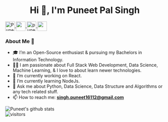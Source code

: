 <!-- ### Hi 👋 -->
<h1 align="center">Hi 👋, I'm Puneet Pal Singh</h1>


<a href="https://www.linkedin.com/in/puneet-pal-singh-09220816a/" >
    <img align="center" height="30" width="30" src="https://cdn.jsdelivr.net/npm/simple-icons@3.0.1/icons/linkedin.svg" alt="Puneet Pal Singh"  />
</a>

<a href="mailto:singh.puneet16112@gmail.com">
  <img align="center" height="30" width="30px" src="https://cdn.jsdelivr.net/npm/simple-icons@v3/icons/gmail.svg" />
</a>

<a href="https://www.kaggle.com/puneetpalsingh" >
    <img align="center" height="30" width="30" src="https://cdn.jsdelivr.net/npm/simple-icons@3.0.1/icons/kaggle.svg" alt="puneetpalsingh"  />
</a>

<a href="https://medium.com/@singh.puneet16112">
    <img align="center" height="30" width="30px" src="https://cdn.jsdelivr.net/npm/simple-icons@v3/icons/medium.svg" />
</a>


### About Me 🚀
- 🎓 I’m an Open-Source enthusiast & pursuing my Bachelors in Information Technology. </br>
- 👨‍💻  I am passionate about Full Stack Web Development, Data Science, Machine Learning, & I love to about learn newer technologies. </br>
- 🔭 I’m currently working on React.
- 🌱 I’m currently learning NodeJs.
- 💬 Ask me about Python, Data Science, Data Structure and Algorithms or any tech related stuff.
- 📫 How to reach me: **singh.puneet16112@gmail.com**
<!-- - ⚡ Fun fact: Ryzen chips have better multiCore performance -->

![Puneet's github stats](https://github-readme-stats.vercel.app/api?username=puneet-pal-singh&show_icons=true&hide_border=true)
<br />
![visitors](https://visitor-badge.laobi.icu/badge?page_id=puneet-pal-singh.puneet-pal-singh)



<!--
**Puneet-Pal-Singh/Puneet-Pal-Singh** is a ✨ _special_ ✨ repository because its `README.md` (this file) appears on your GitHub profile.

Here are some ideas to get you started:

- 🔭 I’m currently working on ...
- 🌱 I’m currently learning ...
- 👯 I’m looking to collaborate on ...
- 🤔 I’m looking for help with ...
- 💬 Ask me about ...
- 📫 How to reach me: ...
- 😄 Pronouns: ...
- ⚡ Fun fact: ...
-->
